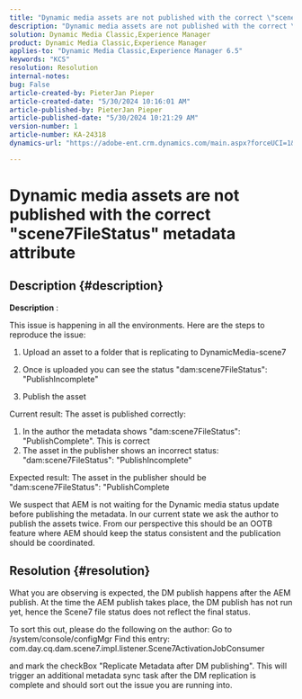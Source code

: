```yaml
---
title: "Dynamic media assets are not published with the correct \"scene7FileStatus\" metadata attribute"
description: "Dynamic media assets are not published with the correct \"scene7FileStatus\" metadata attribute"
solution: Dynamic Media Classic,Experience Manager
product: Dynamic Media Classic,Experience Manager
applies-to: "Dynamic Media Classic,Experience Manager 6.5"
keywords: "KCS"
resolution: Resolution
internal-notes: 
bug: False
article-created-by: PieterJan Pieper
article-created-date: "5/30/2024 10:16:01 AM"
article-published-by: PieterJan Pieper
article-published-date: "5/30/2024 10:21:29 AM"
version-number: 1
article-number: KA-24318
dynamics-url: "https://adobe-ent.crm.dynamics.com/main.aspx?forceUCI=1&pagetype=entityrecord&etn=knowledgearticle&id=4d61439c-6d1e-ef11-840a-6045bd06eea5"

---
```

# Dynamic media assets are not published with the correct "scene7FileStatus" metadata attribute

## Description {#description}


<b>Description</b> :

This issue is happening in all the environments.
 Here are the steps to reproduce the issue:

1. Upload an asset to a folder that is replicating to DynamicMedia-scene7

2. Once is uploaded you can see the status "dam:scene7FileStatus": "PublishIncomplete"

3. Publish the asset

Current result:
 The asset is published correctly:
 1. In the author the metadata shows "dam:scene7FileStatus": "PublishComplete". This is correct
 2. The asset in the publisher shows an incorrect status:
 "dam:scene7FileStatus": "PublishIncomplete"

Expected result:
 The asset in the publisher should be "dam:scene7FileStatus": "PublishComplete

We suspect that AEM is not waiting for the Dynamic media status update before publishing the metadata. In our current state we ask the author to publish the assets twice. From our perspective this should be an OOTB feature where AEM should keep the status consistent and the publication should be coordinated.


## Resolution {#resolution}


What you are observing is expected, the DM publish happens after the AEM
 publish. At the time the AEM publish takes place, the DM publish has
 not run yet, hence the Scene7 file status does not reflect the final
 status.

 To sort this out, please do the following on the author:
 Go to /system/console/configMgr
 Find this entry:
 com.day.cq.dam.scene7.impl.listener.Scene7ActivationJobConsumer

 and mark the checkBox "Replicate Metadata after DM publishing".
 This will trigger an additional metadata sync task after the DM
 replication is complete and should sort out the issue you are running
 into.
